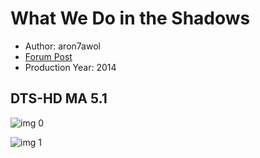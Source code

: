 # What We Do in the Shadows

* Author: aron7awol
* [Forum Post](https://www.avsforum.com/threads/bass-eq-for-filtered-movies.2995212/post-57963398)
* Production Year: 2014

## DTS-HD MA 5.1

![img 0](https://i.imgur.com/QtkbT8o.jpg)

![img 1](https://i.imgur.com/hdqLfSL.jpg)

